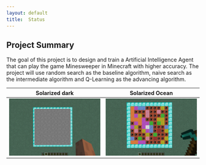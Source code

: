 ```yaml
---
layout: default
title:  Status
---
```


## Project Summary
The goal of this project is to design and train a Artificial Intelligence Agent that can play the game Minesweeper in Minecraft with higher accuracy. The project will use random search as the baseline algorithm, naive search as the intermediate algorithm and Q-Learning as the advancing algorithm.   

Solarized dark             |  Solarized Ocean
:-------------------------:|:-------------------------:
<img src="images/board_with_cover.png" width="450"/>  |  <img src="images/board_without_cover.png" width="450"/>
